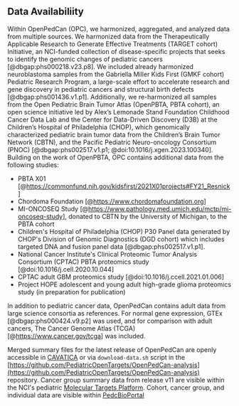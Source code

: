 ## Data Availabiliity

<!-- GigaScience requires authors to deposit the dataset(s) supporting the results reported in submitted manuscripts in a publicly-accessible data repository such as GigaDB (see GigaDB database terms of use for complete details). This section should be included when supporting data are available and must include the name of the repository and the permanent identifier or accession number and persistent hyperlinks for the datasets (if appropriate). The following format is recommended:

"The dataset(s) supporting the results of this article is(are) available in the [repository name] repository, [cite unique persistent identifier]."

Submission of data into GigaDB does NOT serve as a substitution for submission of data to community-mandated databases. E.g. genome sequence data must still be submitted to GenBank, ENA, or DDBJ. For a complete list of community available databases please see the Reporting Standards section of our Editorial Policies.

Following the Joint Declaration of Data Citation Principles, where appropriate we ask that the data sets be cited where it is first mentioned in the manuscript, and included in the reference list. If a DOI has been issued to a dataset please always cite it using the DOI rather than the less stable URL the DOI resolves to (e.g., http://dx.doi.org/10.5524/100044 rather than http://gigadb.org/dataset/100044). For more see:

Data Citation Synthesis Group: Joint Declaration of Data Citation Principles. Martone M. (ed.) San Diego CA: FORCE11; 2014 [https://www.force11.org/datacitation]

A list of available scientific research data repositories can be found in res3data and FAIRsharing.

A Data availability statement is required for all papers, and the code snapshots should be cited here. -->

Within OpenPedCan (OPC), we harmonized, aggregated, and analyzed data from multiple sources.
We harmonized data from the Therapeutically Applicable Research to Generate Effective Treatments (TARGET cohort) Initiative, an NCI-funded collection of disease-specific projects that seeks to identify the genomic changes of pediatric cancers [@dbgap:phs000218.v23.p8].
We included already harmonized neuroblastoma samples from the Gabriella Miller Kids First (GMKF cohort) Pediatric Research Program, a large-scale effort to accelerate research and gene discovery in pediatric cancers and structural birth defects [@dbgap:phs001436.v1.p1].
Additionally, we re-harmonized all samples from the Open Pediatric Brain Tumor Atlas (OpenPBTA, PBTA cohort), an open science initiative led by Alex’s Lemonade Stand Foundation Childhood Cancer Data Lab and the Center for Data-Driven Discovery (D3B) at the Children’s Hospital of Philadelphia (CHOP), which genomically characterized pediatric brain tumor data from the Children’s Brain Tumor Network (CBTN), and the Pacific Pediatric Neuro-oncology Consortium (PNOC) [@dbgap:phs002517.v1.p1; @doi:10.1016/j.xgen.2023.100340].
Building on the work of OpenPBTA, OPC contains additional data from the following studies:

- PBTA X01 [@https://commonfund.nih.gov/kidsfirst/2021X01projects#FY21_Resnick]
- Chordoma Foundation [@https://www.chordomafoundation.org]
- MI-ONCOSEQ Study [@https://www.pathology.med.umich.edu/mctp/mi-oncoseq-study], donated to CBTN by the University of Michigan, to the PBTA cohort
- Children's Hospital of Philadelphia (CHOP) P30 Panel data generated by CHOP's Division of Genomic Diagnostics (DGD cohort) which includes targeted DNA and fusion panel data [@dbgap:phs002517.v1.p1].
- National Cancer Institute's Clinical Proteomic Tumor Analysis Consortium (CPTAC) PBTA proteomics study [@doi:10.1016/j.cell.2020.10.044]
- CPTAC adult GBM proteomics study [@doi:10.1016/j.ccell.2021.01.006]
- Project HOPE adolescent and young adult high-grade glioma proteomics study (in preparation for publication)

In addition to pediatric cancer data, OpenPedCan contains adult data from large science consortia as references.
For normal gene expression, GTEx [@dbgap:phs000424.v9.p2] was used, and for comparison with adult cancers, The Cancer Genome Atlas (TCGA) [@https://www.cancer.gov/tcga] was included.

Merged summary files for the latest release of OpenPedCan are openly accessible in [CAVATICA](https://cavatica.sbgenomics.com/u/cavatica/opentarget) or via `download-data.sh` script in the [https://github.com/PediatricOpenTargets/OpenPedCan-analysis](https://github.com/PediatricOpenTargets/OpenPedCan-analysis) repository.
Cancer group summary data from release v11 are visible within the NCI's pediatric [Molecular Targets Platform](https://moleculartargets.ccdi.cancer.gov/). 
Cohort, cancer group, and individual data are visible within [PedcBioPortal](https://pedcbioportal.kidsfirstdrc.org/study/summary?id=openpedcan_v15)


